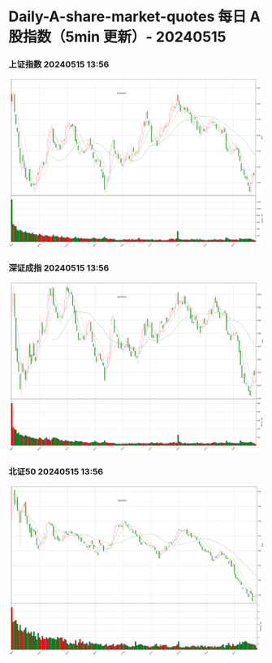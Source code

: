 
# Daily-A-share-market-quotes 每日 A 股指数（5min 更新）- 20240515

### 上证指数 20240515 13:56
![](./fig/2024/5/20240515-sh000001.png)

### 深证成指 20240515 13:56
![](./fig/2024/5/20240515-sz399001.png)

### 北证50 20240515 13:56
![](./fig/2024/5/20240515-bj899050.png)
